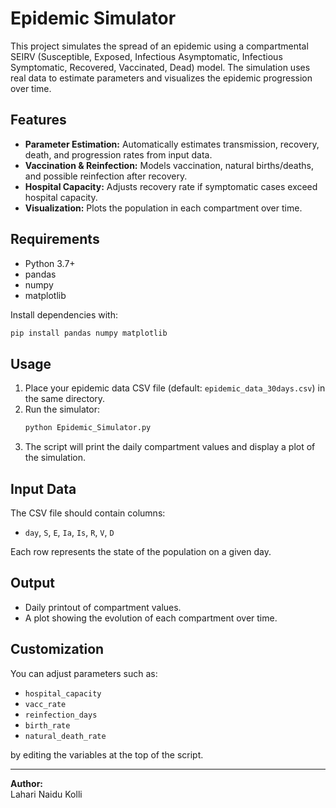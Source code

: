 # Epidemic Simulator

This project simulates the spread of an epidemic using a compartmental SEIRV (Susceptible, Exposed, Infectious Asymptomatic, Infectious Symptomatic, Recovered, Vaccinated, Dead) model. The simulation uses real data to estimate parameters and visualizes the epidemic progression over time.

## Features

- **Parameter Estimation:** Automatically estimates transmission, recovery, death, and progression rates from input data.
- **Vaccination & Reinfection:** Models vaccination, natural births/deaths, and possible reinfection after recovery.
- **Hospital Capacity:** Adjusts recovery rate if symptomatic cases exceed hospital capacity.
- **Visualization:** Plots the population in each compartment over time.

## Requirements

- Python 3.7+
- pandas
- numpy
- matplotlib

Install dependencies with:
```sh
pip install pandas numpy matplotlib
```

## Usage

1. Place your epidemic data CSV file (default: `epidemic_data_30days.csv`) in the same directory.
2. Run the simulator:
   ```sh
   python Epidemic_Simulator.py
   ```
3. The script will print the daily compartment values and display a plot of the simulation.

## Input Data

The CSV file should contain columns:
- `day`, `S`, `E`, `Ia`, `Is`, `R`, `V`, `D`

Each row represents the state of the population on a given day.

## Output

- Daily printout of compartment values.
- A plot showing the evolution of each compartment over time.

## Customization

You can adjust parameters such as:
- `hospital_capacity`
- `vacc_rate`
- `reinfection_days`
- `birth_rate`
- `natural_death_rate`

by editing the variables at the top of the script.

---

**Author:**  
Lahari Naidu Kolli
